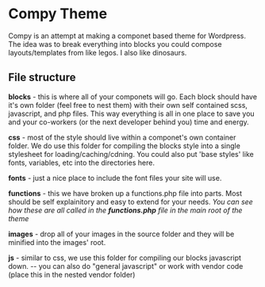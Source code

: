# Compy Theme
Compy is an attempt at making a componet based theme for Wordpress.  The idea was to break everything into blocks you could compose layouts/templates from like legos.  I also like dinosaurs.

## File structure
**blocks** - this is where all of your componets will go.  Each block should have it's own folder (feel free to nest them) with their own self contained scss, javascript, and php files.   This way everything is all in one place to save you and your co-workers (or the next developer behind you) time and energy.

**css** - most of the style should live within a componet's own container folder.  We do use this folder for compiling the blocks style into a single stylesheet for loading/caching/cdning.  You could also put 'base styles' like fonts, variables, etc into the directories here.

**fonts** - just a nice place to include the font files your site will use.

**functions** - this we have broken up a functions.php file into parts.  Most should be self explainitory and easy to extend for your needs.  *You can see how these are all called in the **functions.php** file in the main root of the theme*

**images** - drop all of your images in the source folder and they will be minified into the images' root.

**js** - similar to css, we use this folder for compiling our blocks javascript down.  -- you can also do "general javascript" or work with vendor code (place this in the nested vendor folder)



